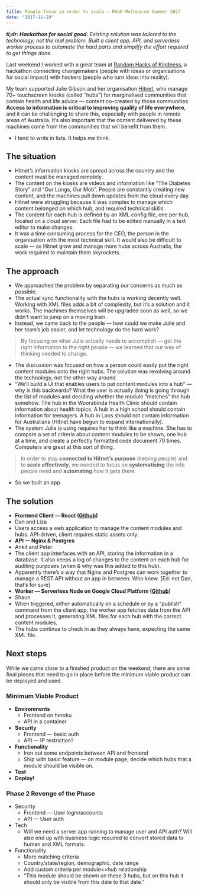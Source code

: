 ```yaml
---
title: People focus in order to scale — RHoK Melbourne Summer 2017
date: "2017-11-29"
---
```


_**tl;dr: Hackathon for social good.** Existing solution was tailored to the technology, not the real problem. Built a client app, API, and serverless worker process to automate the hard parts and simplify the effort required to get things done._

Last weekend I worked with a great team at [Random Hacks of Kindness](http://www.rhokaustralia.org/melbourne/), a hackathon connecting changemakers (people with ideas or organisations for social impact) with hackers (people who turn ideas into reality).

My team supported Julie Gibson and her organisation [Hitnet](http://www.hitnet.com.au/), who manage 70+ touchscreen kiosks (called “hubs”) for marginalised communities that contain health and life advice — content co-created by those communities. **Access to information is critical to improving quality of life everywhere**, and it can be challenging to share this, especially with people in remote areas of Australia. It’s also important that the content delivered by these machines come from the communities that will benefit from them.

- I tend to write in lists. It helps me think.

## The situation

- Hitnet’s information kiosks are spread across the country and the content must be managed remotely.
- The content on the kiosks are videos and information like “The Diabetes Story” and “Our Lungs, Our Mob”. People are constantly creating new content, and the machines pull down updates from the cloud every day.
- Hitnet were struggling because it was complex to manage which content belonged on which hub, and required technical skills.
- The content for each hub is defined by an XML config file, one per hub, located on a cloud server. Each file had to be edited manually in a text editor to make changes.
- It was a time consuming process for the CEO, the person in the organisation with the most technical skill. It would also be difficult to scale — as Hitnet grow and manage more hubs across Australia, the work required to maintain them skyrockets.

## The approach

- We approached the problem by separating our concerns as much as possible.
- The actual sync functionality with the hubs is working decently well. Working with XML files adds a bit of complexity, but it’s a solution and it works. The machines themselves will be upgraded soon as well, so we didn’t want to jump on a moving train.
- Instead, we came back to the people — how could we make Julie and her team’s job easier, and let technology do the hard work?

> By focusing on what Julie actually needs to accomplish — get the right information to the right people — we learned that our way of thinking needed to change.

- The discussion was focused on how a person could easily put the right content modules onto the right hubs. The solution was revolving around the technology, not the other way around.
- “We’ll build a UI that enables users to put content modules into a hub” — why is this backwards? What the user is actually doing is going through the list of modules and deciding whether the module “matches” the hub somehow. The hub in the Woorabinda Health Clinic should contain information about health topics. A hub in a high school should contain information for teenagers. A hub in Laos should not contain information for Australians (Hitnet have begun to expand internationally).
- The system Julie is using requires her to think like a machine. She has to compare a set of criteria about content modules to be shown, one hub at a time, and create a perfectly formatted code document 70 times. Computers are great at this sort of thing.

> In order to stay **connected to Hitnet’s purpose** (helping people) and to **scale effectively**, we needed to focus on **systematising** the info people need and **automating** how it gets there.

- So we built an app.

## The solution

- **Frontend Client — React ([Github](https://github.com/RHoKAustralia/hitnet-ui))**
- Dan and Liza
- Users access a web application to manage the content modules and hubs. API-driven, client requires static assets only.
- **API — Nginx & Postgres**
- Ankit and Peter
- The client app interfaces with an API, storing the information in a database. It also keeps a log of changes to the content on each hub for auditing purposes (when & why was this added to this hub).
- Apparently there’s a way that Nginx and Postgres can work together to manage a REST API without an app in between. Who knew. [Ed: not Dan, that’s for sure]
- **Worker — Serverless Node on Google Cloud Platform ([Github](https://github.com/RHoKAustralia/hitnet-worker))**
- Shaun
- When triggered, either automatically on a schedule or by a “publish” command from the client app, the worker app fetches data from the API and processes it, generating XML files for each hub with the correct content modules.
- The hubs continue to check in as they always have, expecting the same XML file.

## Next steps

While we came close to a finished product on the weekend, there are some final pieces that need to go in place before the minimum viable product can be deployed and used.

### Minimum Viable Product

- **Environments**
    - Frontend on heroku
    - API in a container
- **Security**
    - Frontend — basic auth
    - API — IP restriction?
- **Functionality**
    - Iron out some endpoints between API and frontend
    - Ship with basic feature — on module page, decide which hubs that a module should be visible on.
- **Test**
- **Deploy!**

### Phase 2 Revenge of the Phase

- Security
    - Frontend — User login/accounts
    - API — User auth
- Tech
    - Will we need a server app running to manage user and API auth? Will also end up with business logic required to convert stored data to human and XML formats.
- Functionality
    - More matching criteria
    - Country/state/region, demographic, date range
    - Add custom criteria per module<>hub relationship
    - “This module should be shown on these 3 hubs, but on this hub it should only be visible from this date to that date.”
